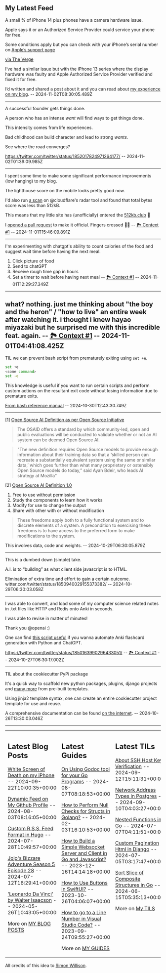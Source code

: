 ## My Latest Feed

<!-- feed starts -->
A small % of iPhone 14 plus phones have a camera hardware issue.

Apple says it or an Authorized Service Provider could service your phone for free.

Some conditions apply but you can check with your iPhone’s serial number on [Apple’s support page](https://support.apple.com/iphone-14-plus-service-program-for-rear-camera-issue)

[via The Verge](https://www.theverge.com/2024/11/1/24285851/some-iphone-14-plus-phones-have-a-camera-issue-but-apple-may-fix-it-for-free)


I’ve had a similar issue but with the iPhone 13 series where the display hardware was faulty and Apple Authorized Service Provider verified and fixed it for free.

I’d written and shared a post about it and you can read about [my experience on my blog](https://tnvmadhav.me/blog/white-screen-of-death-on-my-iphone/ ). -- 2024-11-02T08:30:05.489Z

---

A successful founder gets things done.

A person who has an intense *want* will find ways to get things done.  

This intensity comes from life experiences.

Bad childhood can build character and lead to strong *wants*.

See where the road converges?

https://twitter.com/twitter/status/1852017824971264177/ -- 2024-11-02T01:39:09.985Z

---

I spent some time to make some significant performance improvements (low hanging) to my blog. 

The lighthouse score on the mobile looks pretty good now.

I'd also run [a scan](https://radar.cloudflare.com/scan/956526a3-8907-43a8-b445-051873a77989/summary) on @cloudflare's radar tool and found that total bytes score was less than 512kB.

This means that my little site has (unofficially) entered the [512kb.club](https://512kb.club) 🥳

I [opened a pull request](https://github.com/kevquirk/512kb.club/pull/1661) to make it official. Fingers crossed 🤞🏻 -- [🏞️ Context #1](https://cpx.tnvmadhav.me/content/image/content-images/image_tiE1nZK.png) -- 2024-11-01T15:46:09.891Z

---

I'm experimenting with chatgpt's ability to count calories of the food and suggest wait time before having the next meal.

1. Click picture of food
2. Send to chatGPT
3. Receive rough time gap in hours
3. Set a timer to wait before having next meal -- [🏞️ Context #1](https://cpx.tnvmadhav.me/content/image/content-images/calorie-genie-demo.gif) -- 2024-11-01T12:29:27.349Z

---

what? nothing. just me thinking about "the boy and the heron" / "how to live" an entire week after watching it. i thought i knew hayao miyazaki but he surprised me with this incredible feat. again. -- [🏞️ Context #1](https://cpx.tnvmadhav.me/content/image/content-images/image_1dttvnP.png) -- 2024-11-01T04:41:08.425Z
---

TIL we can prevent bash script from prematurely exiting using `set +e`.

```bash
set +e
<some command>
set -e
```

This knowledge is useful if you want to run certain scripts and perform custom actions on the resultant exit code without losing information due to premature exits.

[From bash reference manual](https://www.gnu.org/software/bash/manual/html_node/The-Set-Builtin.html) -- 2024-10-30T12:43:30.749Z

---

[1] [Open Source AI Definition as per Open Source Initiative](https://opensource.org/blog/the-open-source-initiative-announces-the-release-of-the-industrys-first-open-source-ai-definition)

> The OSAID offers a standard by which community-led, open and public evaluations will be conducted to validate whether or not an AI system can be deemed Open Source AI.

> "The new definition requires Open Source models to provide enough information about their training data so that a ‘skilled person can recreate a substantially equivalent system using the same or similar data,’ which goes further than what many proprietary or ostensibly Open Source models do today,” said Ayah Bdeir, who leads AI strategy at Mozilla"

[2] [Open Source AI Definition 1.0](https://opensource.org/ai/open-source-ai-definition)

1. Free to use without permission
2. Study the components to learn how it works
3. Modify for use to change the output
4. Share with other with or without modification

> These freedoms apply both to a fully functional system and to discrete elements of a system. A precondition to exercising these freedoms is to have access to the preferred form to make modifications to the system.

This involves data, code and weights. -- 2024-10-29T06:30:05.879Z

---

This is a dumbed down (simple) take.

A.I. is to “building” as what client side javascript is to HTML.

Elimination of extra time and effort to gain a certain outcome.
witter.com/twitter/status/1850940029155373382/ -- 2024-10-29T06:30:03.058Z

---

I was able to convert, and load some of my computer science related notes in .txt files like HTTP and Redis onto Anki in seconds.

I was able to revise in matter of minutes!

Thank you @openai :)


One can find [this script useful](https://gist.github.com/tnvmadhav/8bc0070b65b263034815127f9974677e) if you wanna automate Anki flashcard generation with Python and ChatGPT.

https://twitter.com/twitter/status/1850163990296433051/ -- [🏞️ Context #1](https://cpx.tnvmadhav.me/content/image/content-images/image_WefZQbR.png) -- 2024-10-27T06:30:17.002Z

---

TIL about the cookiecutter PyPi package

It's a quick way to scaffold new python packages, plugins, django projects and [many more](https://cookiecutter.readthedocs.io/en/stable/README.html#special-templates ) from pre-built templates.

Using jinja2 template syntax, one can create an entire cookiecutter project template for use and reuse.

A comprehensive documentation can be found [on the internet](https://cookiecutter.readthedocs.io/en/stable/README.html#cookiecutter ). -- 2024-10-26T13:30:03.046Z

<!-- feed ends -->


---


<table><tr><td valign="top" width="33%">

## Latest Blog Posts

<!-- blog starts -->
[White Screen of Death on my iPhone](https://tnvmadhav.me/blog/white-screen-of-death-on-my-iphone/) -- 2024-09-22T10:00:35+00:00

[Dynamic Feed on My Github Profile](https://tnvmadhav.me/blog/dynamic-feed-on-my-github-profile/) -- 2024-08-03T08:16:05+00:00

[Custom R.S.S. Feed Format in Hugo](https://tnvmadhav.me/blog/custom-rss-feed-format-in-hugo/) -- 2024-07-28T10:49:57+00:00

[Jojo's Bizzare Adventure Season 5 Episode 28](https://tnvmadhav.me/blog/jojos-bizzare-adventure-season-5-episode-28/) -- 2024-07-12T16:29:41+00:00

['Leonardo Da Vinci' by Walter Isaacson](https://tnvmadhav.me/blog/leonardo-da-vinci-by-walter-isaacson/) -- 2024-05-26T10:43:05+00:00

More on [MY BLOG POSTS](https://tnvmadhav.me/blog/)
<!-- blog ends -->

</td><td valign="top" width="34%">

## Latest Guides

<!-- guide starts -->
[On Using Godoc tool for your Go Programs](https://tnvmadhav.me/guides/on-using-godoc-tool/) -- 2024-08-07T08:18:53+00:00

[How to Perform Null Checks for Structs in Golang?](https://tnvmadhav.me/guides/how-to-perform-null-checks-for-structs-in-golang/) -- 2024-02-03T16:10:53+00:00

[How to Build a Simple Websocket Server and Client in Go and Javascript?](https://tnvmadhav.me/guides/how-to-build-a-simple-websocket-server-and-client-in-go/) -- 2023-12-16T14:14:18+00:00

[How to Use Buttons in SwiftUI?](https://tnvmadhav.me/guides/how-to-use-buttons-in-swiftui/) -- 2023-10-26T04:06:07+00:00

[How to go to a Line Number in Visual Studio Code?](https://tnvmadhav.me/guides/how-to-go-to-line-in-visual-studio-code/) -- 2023-09-24T09:55:27+00:00

More on [MY GUIDES](https://tnvmadhav.me/guides/)
<!-- guide ends -->

</td><td valign="top" width="33%">

## Latest TILs

<!-- til starts -->
[About SSH Host Key Verification](https://tnvmadhav.me/til/ssh-host-key-verification/) -- 2024-09-12T15:11:31+00:00

[Network Address Types in Postgres](https://tnvmadhav.me/til/network-address-types-in-postgres/) -- 2024-09-10T04:03:27+00:00

[Nested Functions in Go](https://tnvmadhav.me/til/nested-functions-in-go/) -- 2024-07-07T04:11:51+00:00

[Custom Pagination Html in Django](https://tnvmadhav.me/til/custom-pagination-html-in-django/) -- 2024-07-05T03:17:47+00:00

[Sort Slice of Composite Structures in Go](https://tnvmadhav.me/til/sort-slice-of-composite-structures-in-go/) -- 2024-06-15T05:35:13+00:00

More on [My TILS](https://tnvmadhav.me/til/)
<!-- til ends -->

</td></tr></table>


All credits of this idea to [Simon Willison](https://github.com/simonw/simonw/).